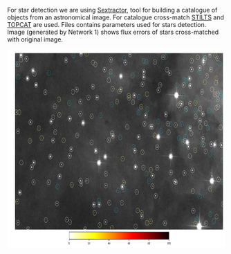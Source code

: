 For star detection we are using <a href='https://www.astromatic.net/software/sextractor'>Sextractor</a>, tool for building a catalogue of objects from an astronomical image. For catalogue cross-match <a href='http://www.star.bris.ac.uk/~mbt/stilts/'>STILTS</a> and <a href='http://www.star.bris.ac.uk/~mbt/topcat/'>TOPCAT</a> are used. Files contains parameters used for stars detection. Image (generated by Network 1) shows flux errors of stars cross-matched with original image. 
<p align="center"><img src="/network1/network1_fluxerror.png" height="460px"></p>

